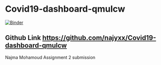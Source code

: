 # Covid19-dashboard-qmulcw
[![Binder](https://mybinder.org/badge_logo.svg)](https://mybinder.org/v2/gh/najyxx/Covid19-dashboard-qmulcw/HEAD)
## Github Link https://github.com/najyxx/Covid19-dashboard-qmulcw

Najma Mohamoud Assignment 2 submission 
